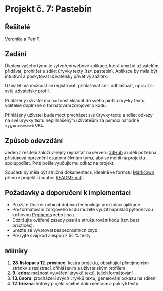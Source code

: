 # Projekt č. 7: Pastebin

## Řešitelé
[Veronika a Petr P.](https://github.com/PetrPujman/projekt.prg-pastebin)

## Zadání
Úkolem vašeho týmu je vytvoření webové aplikace, která umožní uživatelům přidávat, prohlížet a sdílet úryvky texty (tzv. pastebin). Aplikace by měla být intuitivní a poskytovat uživatelsky přívětivý zážitek.

Uživatel má možnost se registrovat, přihlašovat se a odhlašovat, upravit si svůj uživatelský profil.

Přihlášený uživatel má možnost vkládat do svého profilu úryvky textu, volitelně doplněné o formátování zdrojového kódu.

Přihlášený uživatel bude moct procházet své úryvky textu a sdílet odkazy na své úryvky textu nepřihlášeným uživatelům za pomocí náhodně vygenerované URL.

## Způsob odevzdání
Jeden z řešitelů založí veřejný repozitář na serveru [GitHub](https://github.com/) a udělí potřebná přístupová oprávnění ostatním členům týmu, aby se mohli na projektu spolupodílet. Poté pošle vyučujícímu odkaz na projekt.

Součástí by měla být stručná dokumentace, ideálně ve formátu [Markdown](https://www.markdownguide.org/) přímo v projektu (soubor [README.md](https://docs.github.com/en/repositories/managing-your-repositorys-settings-and-features/customizing-your-repository/about-readmes)).

## Požadavky a doporučení k implementaci
 * Použijte Docker nebo obdobnou technologii pro izolaci aplikace.
 * Pro formátování zdrojového kódu můžete využít například pythonovou knihovnu [Pygments](https://pygments.org/) nebo jinou.
 * Dodržujte ověřené zásady psaní a strukturování kódu (tzv. best practices).
 * Snažte se vyvarovat bezpečnostních chyb.
 * Pokryjte svůj kód alespoň z 50 % testy.

## Milníky
 1. **~~28. listopadu~~ 12. prosince**: kostra projektu, obsahující přinejmenším stránky s registrací, přihlášením a uživatelským profilem
 2. **9. ledna**: možnost vytváření úryvků textů, jejich formátování
 3. **13. února**: procházení svých úryvků textu, generování odkazu na sdílení
 4. **12. března**: hotový projekt včetně dokumentace a pokrytí testy
